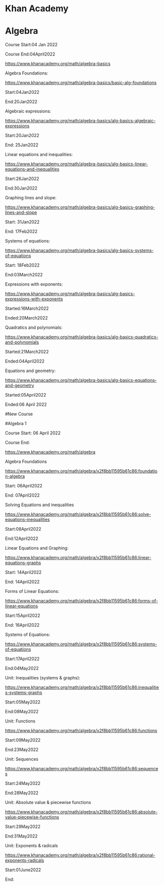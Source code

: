 # Khan Academy

# Algebra

Course Start:04 Jan 2022

Course End:04April2022

https://www.khanacademy.org/math/algebra-basics

Algebra Foundations:

https://www.khanacademy.org/math/algebra-basics/basic-alg-foundations

Start:04Jan2022

End:20Jan2022

Algebraic expressions:

https://www.khanacademy.org/math/algebra-basics/alg-basics-algebraic-expressions

Start:20Jan2022

End: 25Jan2022

Linear equations and inequalities:

https://www.khanacademy.org/math/algebra-basics/alg-basics-linear-equations-and-inequalities

Start:26Jan2022

End:30Jan2022

Graphing lines and slope:

https://www.khanacademy.org/math/algebra-basics/alg-basics-graphing-lines-and-slope

Start: 31Jan2022

End: 17Feb2022

Systems of equations:

https://www.khanacademy.org/math/algebra-basics/alg-basics-systems-of-equations

Start: 18Feb2022

End:03March2022

Expressions with exponents:

https://www.khanacademy.org/math/algebra-basics/alg-basics-expressions-with-exponents

Started:16March2022

Ended:20March2022

Quadratics and polynomials:

https://www.khanacademy.org/math/algebra-basics/alg-basics-quadratics-and-polynomials

Started:21March2022

Ended:04April2022

Equations and geometry:

https://www.khanacademy.org/math/algebra-basics/alg-basics-equations-and-geometry

Started:05April2022

Ended:06 April 2022

#New Course

#Algebra 1

Course Start: 06 April 2022

Course End:

https://www.khanacademy.org/math/algebra

Algebra Foundations

https://www.khanacademy.org/math/algebra/x2f8bb11595b61c86:foundation-algebra

Start: 06April2022

End: 07April2022

Solving Equations and inequalities

https://www.khanacademy.org/math/algebra/x2f8bb11595b61c86:solve-equations-inequalities

Start:08April2022

End:12April2022

Linear Equations and Graphing:

https://www.khanacademy.org/math/algebra/x2f8bb11595b61c86:linear-equations-graphs

Start: 14April2022

End: 14April2022

Forms of Linear Equations:

https://www.khanacademy.org/math/algebra/x2f8bb11595b61c86:forms-of-linear-equations

Start:15April2022

End: 16April2022

Systems of Equations:

https://www.khanacademy.org/math/algebra/x2f8bb11595b61c86:systems-of-equations

Start:17April2022

End:04May2022

Unit: Inequalities (systems & graphs):

https://www.khanacademy.org/math/algebra/x2f8bb11595b61c86:inequalities-systems-graphs

Start:05May2022

End:08May2022

Unit: Functions

https://www.khanacademy.org/math/algebra/x2f8bb11595b61c86:functions

Start:09May2022

End:23May2022

Unit: Sequences

https://www.khanacademy.org/math/algebra/x2f8bb11595b61c86:sequences

Start:24May2022

End:28May2022

Unit: Absolute value & piecewise functions

https://www.khanacademy.org/math/algebra/x2f8bb11595b61c86:absolute-value-piecewise-functions

Start:29May2022

End:31May2022

Unit: Exponents & radicals

https://www.khanacademy.org/math/algebra/x2f8bb11595b61c86:rational-exponents-radicals

Start:01June2022

End:


